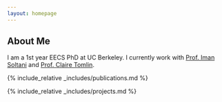 ```yaml
---
layout: homepage
---
```


## About Me

I am a 1st year EECS PhD at UC Berkeley. I currently work with [Prof. Iman Soltani](https://soltanilab.engineering.ucdavis.edu/people/iman-soltani) and [Prof. Claire Tomlin](https://people.eecs.berkeley.edu/~tomlin/). 

<!--
## Research Interests

- **Computer Vision:** image recognition, image generation, video captioning
- **Machine Learning:** meta-learning, incremental learning, transfer learning

## News

- **[Feb. 2020]** Our paper about incremental learning is accepted to CVPR 2020.
- **[Feb. 2020]** We will host the ACM Multimedia Asia 2020 conference in Singapore!
- **[Sept. 2019]** Our paper about few-shot learning is accepted to NeurIPS 2019.
- **[Mar. 2019]** Our paper about few-shot learning is accepted to CVPR 2019.
-->

{% include_relative _includes/publications.md %}

{% include_relative _includes/projects.md %}
